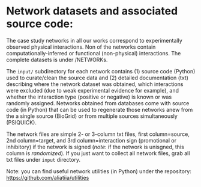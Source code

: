 # Network datasets and associated source code:

The case study networks in all our works correspond to experimentally observed physical interactions. Non of the networks contain computationally-inferred or functional (non-physical) interactions. The complete datasets is under /NETWORKs. 

The `input/` subdirectory for each network contains (1) source code (Python) used to curate/clean the source data and (2) detailed documentation (txt) describing where the network dataset was obtained, which interactions were excluded (due to weak experimental evidence for example), and whether the interaction type (positive or negative) is known or was randomly assigned. Networks obtained from databases come with source code (in Python) that can be used to regenerate those networks anew from the a single source (BioGrid) or from multiple sources simultaneously (PSIQUICK).

The network files are simple 2- or 3-column txt files, first column=source, 2nd column=target, and 3rd column=interaction sign (promotional or inhibitory) if the network is signed (*note*: if the network is unisgned, this column is *randomized*). If you just want to collect all network files, grab all txt files under `input` directory. 

Note: you can find useful network utilities (in Python) under the repository: https://github.com/aliatiia/utilities 

